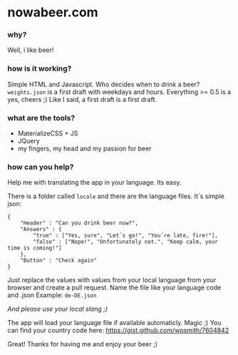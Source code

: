 # nowabeer.com


### why?
Well, i like beer!

### how is it working?
Simple HTML and Javascript.
Who decides when to drink a beer? `weights.json` is a first draft with weekdays and hours.
Everything >= 0.5 is a yes, cheers ;)
Like I said, a first draft is a first draft.


### what are the tools?
* MaterializeCSS + JS
* JQuery
* my fingers, my head and my passion for beer

### how can you help?
Help me with translating the app in your language.
Its easy.

There is a folder called `locale` and there are the language files.
It´s simple json:
```
{
    "Header" : "Can you drink beer now?",
    "Answers" : {
        "true" : ["Yes, sure", "Let´s go!", "You´re late, fire!"],
        "false" : ["Nope!", "Unfortunately not.", "Keep calm, your time is coming!"]
    },
    "Button" : "Check again"
}
```
Just replace the values with values from your local language from your browser and create a pull request. Name the file like your language code and .json
Example: `de-DE.json`

*And please use your local slang ;)*

The app will load your language file if available automaticly. Magic ;)
You can find your country code here: https://gist.github.com/wpsmith/7604842

Great! Thanks for having me and enjoy your beer ;)